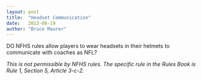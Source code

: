 ```yaml
---
layout: post
title:  "Headset Communication"
date:   2013-08-19
author: "Bruce Maurer"
---
```


DO NFHS rules allow players to wear headsets in their helmets to communicate
with coaches as NFL?

*This is not permissible by NFHS rules. The specific rule in the Rules Book is
Rule 1, Section 5, Article 3-c-2.*
